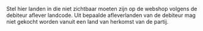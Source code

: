 Stel hier landen in die niet zichtbaar moeten zijn op de webshop volgens de debiteur aflever landcode. Uit bepaalde afleverlanden van de debiteur mag niet gekocht worden vanuit een land van herkomst van de partij.